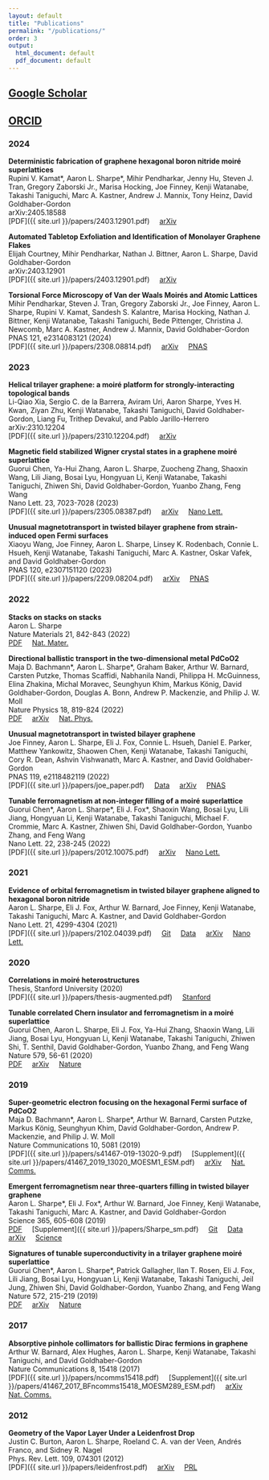 ```yaml
---
layout: default
title: "Publications"
permalink: "/publications/"
order: 3
output:
  html_document: default
  pdf_document: default
---
```

## [Google Scholar](https://scholar.google.com/citations?user=7LPtqEsAAAAJ&hl=en)
## [ORCID](https://orcid.org/0000-0002-4260-8546)

### 2024

**Deterministic fabrication of graphene hexagonal boron nitride moiré superlattices**\
Rupini V. Kamat\*, Aaron L. Sharpe\*, Mihir Pendharkar, Jenny Hu, Steven J. Tran, Gregory Zaborski Jr., Marisa Hocking, Joe Finney, Kenji Watanabe, Takashi Taniguchi, Marc A. Kastner, Andrew J. Mannix, Tony Heinz, David Goldhaber-Gordon\
arXiv:2405.18588\
[PDF]({{ site.url }}/papers/2403.12901.pdf) &nbsp; &nbsp;
[arXiv](https://arxiv.org/abs/2405.18588) &nbsp; &nbsp;


**Automated Tabletop Exfoliation and Identification of Monolayer Graphene Flakes**\
Elijah Courtney, Mihir Pendharkar, Nathan J. Bittner, Aaron L. Sharpe, David Goldhaber-Gordon\
arXiv:2403.12901\
[PDF]({{ site.url }}/papers/2403.12901.pdf) &nbsp; &nbsp;
[arXiv](https://arxiv.org/abs/2403.12901) &nbsp; &nbsp;

**Torsional Force Microscopy of Van der Waals Moirés and Atomic Lattices**\
Mihir Pendharkar, Steven J. Tran, Gregory Zaborski Jr., Joe Finney, Aaron L. Sharpe, Rupini V. Kamat, Sandesh S. Kalantre, Marisa Hocking, Nathan J. Bittner, Kenji Watanabe, Takashi Taniguchi, Bede Pittenger, Christina J. Newcomb, Marc A. Kastner, Andrew J. Mannix, David Goldhaber-Gordon\
PNAS 121, e2314083121 (2024)\
[PDF]({{ site.url }}/papers/2308.08814.pdf) &nbsp; &nbsp;
[arXiv](https://arxiv.org/abs/2308.08814) &nbsp; &nbsp;
[PNAS](https://www.pnas.org/doi/abs/10.1073/pnas.2314083121) &nbsp; &nbsp;

### 2023

**Helical trilayer graphene: a moiré platform for strongly-interacting topological bands**\
Li-Qiao Xia, Sergio C. de la Barrera, Aviram Uri, Aaron Sharpe, Yves H. Kwan, Ziyan Zhu, Kenji Watanabe, Takashi Taniguchi, David Goldhaber-Gordon, Liang Fu, Trithep Devakul, and Pablo Jarillo-Herrero\
arXiv:2310.12204\
[PDF]({{ site.url }}/papers/2310.12204.pdf) &nbsp; &nbsp;
[arXiv](https://arxiv.org/abs/2310.12204) &nbsp; &nbsp;

**Magnetic field stabilized Wigner crystal states in a graphene moiré superlattice**\
Guorui Chen, Ya-Hui Zhang, Aaron L. Sharpe, Zuocheng Zhang, Shaoxin Wang, Lili Jiang, Bosai Lyu, Hongyuan Li, Kenji Watanabe, Takashi Taniguchi, Zhiwen Shi, David Goldhaber-Gordon, Yuanbo Zhang, Feng Wang\
Nano Lett. 23, 7023-7028 (2023)\
[PDF]({{ site.url }}/papers/2305.08387.pdf) &nbsp; &nbsp;
[arXiv](https://arxiv.org/abs/2305.08387) &nbsp; &nbsp;
[Nano Lett.](https://doi.org/10.1021/acs.nanolett.3c01741) &nbsp; &nbsp;

**Unusual magnetotransport in twisted bilayer graphene from strain-induced open Fermi surfaces**\
Xiaoyu Wang, Joe Finney, Aaron L. Sharpe, Linsey K. Rodenbach, Connie L. Hsueh, Kenji Watanabe, Takashi Taniguchi, Marc A. Kastner, Oskar Vafek, and David Goldhaber-Gordon\
PNAS 120, e2307151120 (2023)\
[PDF]({{ site.url }}/papers/2209.08204.pdf) &nbsp; &nbsp;
[arXiv](https://arxiv.org/abs/2209.08204) &nbsp; &nbsp;
[PNAS](https://doi.org/10.1073/pnas.2307151120) &nbsp; &nbsp;

### 2022

**Stacks on stacks on stacks**\
Aaron L. Sharpe\
Nature Materials 21, 842-843 (2022)\
[PDF](https://rdcu.be/cRbOU) &nbsp; &nbsp;
[Nat. Mater.](https://www.nature.com/articles/s41563-022-01314-1) &nbsp; &nbsp;

**Directional ballistic transport in the two-dimensional metal PdCoO2**\
Maja D. Bachmann\*, Aaron L. Sharpe\*, Graham Baker, Arthur W. Barnard, Carsten Putzke, Thomas Scaffidi, Nabhanila Nandi, Philippa H. McGuinness, Elina Zhakina, Michal Moravec, Seunghyun Khim, Markus König, David Goldhaber-Gordon, Douglas A. Bonn, Andrew P. Mackenzie, and Philip J. W. Moll\
Nature Physics 18, 819-824 (2022)\
[PDF](https://rdcu.be/cNbEN) &nbsp; &nbsp;
[arXiv](https://arxiv.org/abs/2103.01332) &nbsp; &nbsp;
[Nat. Phys.](https://www.nature.com/articles/s41567-022-01570-7) &nbsp; &nbsp;

**Unusual magnetotransport in twisted bilayer graphene**\
Joe Finney, Aaron L. Sharpe, Eli J. Fox, Connie L. Hsueh, Daniel E. Parker, Matthew Yankowitz, Shaowen Chen, Kenji Watanabe, Takashi Taniguchi, Cory R. Dean, Ashvin Vishwanath, Marc A. Kastner, and David Goldhaber-Gordon\
PNAS 119, e2118482119 (2022)\
[PDF]({{ site.url }}/papers/joe_paper.pdf) &nbsp; &nbsp;
[Data](https://github.com/spxtr/noblehierarch) &nbsp; &nbsp;
[arXiv](https://arxiv.org/abs/2105.01870) &nbsp; &nbsp;
[PNAS](https://www.pnas.org/doi/10.1073/pnas.2118482119) &nbsp; &nbsp;

**Tunable ferromagnetism at non-integer filling of a moiré superlattice**\
Guorui Chen\*, Aaron L. Sharpe\*, Eli J. Fox\*, Shaoxin Wang, Bosai Lyu, Lili Jiang, Hongyuan Li, Kenji Watanabe, Takashi Taniguchi, Michael F. Crommie, Marc A. Kastner, Zhiwen Shi, David Goldhaber-Gordon, Yuanbo Zhang, and Feng Wang\
Nano Lett. 22, 238-245 (2022)\
[PDF]({{ site.url }}/papers/2012.10075.pdf) &nbsp; &nbsp;
[arXiv](https://arxiv.org/abs/2012.10075) &nbsp; &nbsp;
[Nano Lett.](https://pubs.acs.org/doi/10.1021/acs.nanolett.1c03699) &nbsp; &nbsp;

### 2021

**Evidence of orbital ferromagnetism in twisted bilayer graphene aligned to hexagonal boron nitride**\
Aaron L. Sharpe, Eli J. Fox, Arthur W. Barnard, Joe Finney, Kenji Watanabe, Takashi Taniguchi, Marc A. Kastner, and David Goldhaber-Gordon\
Nano Lett. 21, 4299-4304 (2021)\
[PDF]({{ site.url }}/papers/2102.04039.pdf) &nbsp; &nbsp;
[Git](https://github.com/aaronsharpe/publication_archives/tree/main/evidence%20of%20orbital%20ferromagnetism%20in%20twisted%20bilayer%20graphene%20aligned%20to%20hexagonal%20boron%20nitride) &nbsp; &nbsp;
[Data](https://purl.stanford.edu/dq349wz5558) &nbsp; &nbsp;
[arXiv](https://arxiv.org/abs/2102.04039) &nbsp; &nbsp;
[Nano Lett.](https://pubs.acs.org/doi/full/10.1021/acs.nanolett.1c00696) &nbsp; &nbsp;

### 2020

**Correlations in moiré heterostructures**\
Thesis, Stanford University (2020)\
[PDF]({{ site.url }}/papers/thesis-augmented.pdf) &nbsp; &nbsp;
[Stanford](https://searchworks.stanford.edu/view/13753843)

**Tunable correlated Chern insulator and ferromagnetism in a moiré superlattice**\
Guorui Chen, Aaron L. Sharpe, Eli J. Fox, Ya-Hui Zhang, Shaoxin Wang, Lili Jiang, Bosai Lyu, Hongyuan Li, Kenji Watanabe, Takashi Taniguchi, Zhiwen Shi, T. Senthil, David Goldhaber-Gordon, Yuanbo Zhang, and Feng Wang\
Nature 579, 56-61 (2020)\
[PDF](https://rdcu.be/ceyMw) &nbsp; &nbsp;
[arXiv](https://arxiv.org/abs/1905.06535) &nbsp; &nbsp;
[Nature](https://www.nature.com/articles/s41586-020-2049-7)

### 2019

**Super-geometric electron focusing on the hexagonal Fermi surface of PdCoO2**\
Maja D. Bachmann\*, Aaron L. Sharpe\*, Arthur W. Barnard, Carsten Putzke, Markus König, Seunghyun Khim, David Goldhaber-Gordon, Andrew P. Mackenzie, and Philip J. W. Moll\
Nature Communications 10, 5081 (2019)\
[PDF]({{ site.url }}/papers/s41467-019-13020-9.pdf) &nbsp; &nbsp;
[Supplement]({{ site.url }}/papers/41467_2019_13020_MOESM1_ESM.pdf) &nbsp; &nbsp;
[arXiv](https://arxiv.org/abs/1902.03769) &nbsp; &nbsp;
[Nat. Comms.](https://www.nature.com/articles/s41467-019-13020-9)

**Emergent ferromagnetism near three-quarters filling in twisted bilayer graphene**\
Aaron L. Sharpe\*, Eli J. Fox\*, Arthur W. Barnard, Joe Finney, Kenji Watanabe, Takashi Taniguchi, Marc A. Kastner, and David Goldhaber-Gordon\
Science 365, 605-608 (2019)\
[PDF](http://science.sciencemag.org/cgi/rapidpdf/365/6453/605?ijkey=mAyzLW4neJ24A&keytype=ref&siteid=sci) &nbsp; &nbsp; 
[Supplement]({{ site.url }}/papers/Sharpe_sm.pdf) &nbsp; &nbsp;
[Git](https://github.com/aaronsharpe/publication_archives/tree/main/emergent%20ferromagnetism%20near%20three-quarters%20filling%20in%20twisted%20bilayer%20graphene) &nbsp; &nbsp;
[Data](https://purl.stanford.edu/bg095cp1548) &nbsp; &nbsp;
[arXiv](https://arxiv.org/abs/1901.03520) &nbsp; &nbsp;
[Science](https://science.sciencemag.org/content/365/6453/605)

**Signatures of tunable superconductivity in a trilayer graphene moiré superlattice**\
Guorui Chen\*, Aaron L. Sharpe\*, Patrick Gallagher, Ilan T. Rosen, Eli J. Fox, Lili Jiang, Bosai Lyu,
Hongyuan Li, Kenji Watanabe, Takashi Taniguchi, Jeil Jung, Zhiwen Shi, David Goldhaber-Gordon,
Yuanbo Zhang, and Feng Wang\
Nature 572, 215-219 (2019)\
[PDF](https://rdcu.be/ceyL9) &nbsp; &nbsp;
[arXiv](https://arxiv.org/abs/1901.04621) &nbsp; &nbsp;
[Nature](https://www.nature.com/articles/s41586-019-1393-y)

### 2017

**Absorptive pinhole collimators for ballistic Dirac fermions in graphene**\
Arthur W. Barnard, Alex Hughes, Aaron L. Sharpe, Kenji Watanabe, Takashi Taniguchi, and David Goldhaber-Gordon\
Nature Communications 8, 15418 (2017)\
[PDF]({{ site.url }}/papers/ncomms15418.pdf) &nbsp; &nbsp;
[Supplement]({{ site.url }}/papers/41467_2017_BFncomms15418_MOESM289_ESM.pdf) &nbsp; &nbsp;
[arXiv](https://arxiv.org/abs/1611.05155) &nbsp; &nbsp;
[Nat. Comms.](https://www.nature.com/articles/ncomms15418)


### 2012

**Geometry of the Vapor Layer Under a Leidenfrost Drop**\
Justin C. Burton, Aaron L. Sharpe, Roeland C. A. van der Veen, Andrés Franco, and Sidney R. Nagel\
Phys. Rev. Lett. 109, 074301 (2012)\
[PDF]({{ site.url }}/papers/leidenfrost.pdf) &nbsp; &nbsp;
[arXiv](https://arxiv.org/abs/1202.2157) &nbsp; &nbsp;
[PRL](https://link.aps.org/doi/10.1103/PhysRevLett.109.074301)